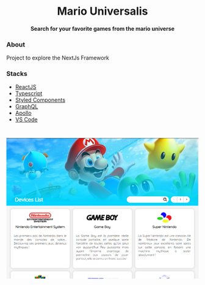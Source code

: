 <h1 align="center">Mario Universalis</h1>

<h4 align="center">Search for your favorite games from the mario universe</h4>

### About

Project to explore the NextJs Framework

### Stacks

- [ReactJS](https://reactjs.org/)
- [Typescript](https://www.typescriptlang.org/)
- [Styled Components](https://styled-components.com/)
- [GraphQL](https://graphql.org/learn/)
- [Apollo](https://www.apollographql.com/)
- [VS Code](https://code.visualstudio.com/)

<h1 align="center">
  <img src="./src/assets/home_page.png">
</h1>

